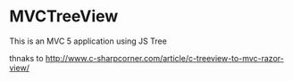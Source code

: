 # MVCTreeView

This is an MVC 5 application using JS Tree

thnaks to 
http://www.c-sharpcorner.com/article/c-treeview-to-mvc-razor-view/
